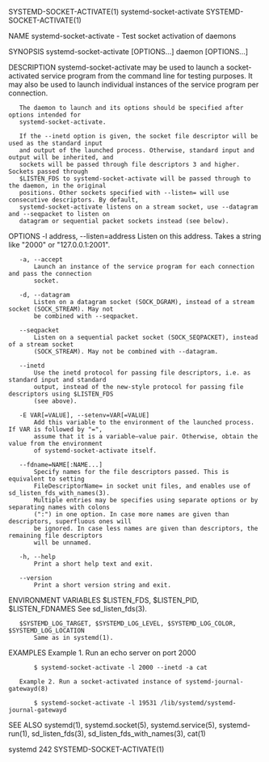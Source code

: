 SYSTEMD-SOCKET-ACTIVATE(1)              systemd-socket-activate             SYSTEMD-SOCKET-ACTIVATE(1)

NAME
       systemd-socket-activate - Test socket activation of daemons

SYNOPSIS
       systemd-socket-activate [OPTIONS...] daemon [OPTIONS...]

DESCRIPTION
       systemd-socket-activate may be used to launch a socket-activated service program from the
       command line for testing purposes. It may also be used to launch individual instances of the
       service program per connection.

       The daemon to launch and its options should be specified after options intended for
       systemd-socket-activate.

       If the --inetd option is given, the socket file descriptor will be used as the standard input
       and output of the launched process. Otherwise, standard input and output will be inherited, and
       sockets will be passed through file descriptors 3 and higher. Sockets passed through
       $LISTEN_FDS to systemd-socket-activate will be passed through to the daemon, in the original
       positions. Other sockets specified with --listen= will use consecutive descriptors. By default,
       systemd-socket-activate listens on a stream socket, use --datagram and --seqpacket to listen on
       datagram or sequential packet sockets instead (see below).

OPTIONS
       -l address, --listen=address
           Listen on this address. Takes a string like "2000" or "127.0.0.1:2001".

       -a, --accept
           Launch an instance of the service program for each connection and pass the connection
           socket.

       -d, --datagram
           Listen on a datagram socket (SOCK_DGRAM), instead of a stream socket (SOCK_STREAM). May not
           be combined with --seqpacket.

       --seqpacket
           Listen on a sequential packet socket (SOCK_SEQPACKET), instead of a stream socket
           (SOCK_STREAM). May not be combined with --datagram.

       --inetd
           Use the inetd protocol for passing file descriptors, i.e. as standard input and standard
           output, instead of the new-style protocol for passing file descriptors using $LISTEN_FDS
           (see above).

       -E VAR[=VALUE], --setenv=VAR[=VALUE]
           Add this variable to the environment of the launched process. If VAR is followed by "=",
           assume that it is a variable–value pair. Otherwise, obtain the value from the environment
           of systemd-socket-activate itself.

       --fdname=NAME[:NAME...]
           Specify names for the file descriptors passed. This is equivalent to setting
           FileDescriptorName= in socket unit files, and enables use of sd_listen_fds_with_names(3).
           Multiple entries may be specifies using separate options or by separating names with colons
           (":") in one option. In case more names are given than descriptors, superfluous ones will
           be ignored. In case less names are given than descriptors, the remaining file descriptors
           will be unnamed.

       -h, --help
           Print a short help text and exit.

       --version
           Print a short version string and exit.

ENVIRONMENT VARIABLES
       $LISTEN_FDS, $LISTEN_PID, $LISTEN_FDNAMES
           See sd_listen_fds(3).

       $SYSTEMD_LOG_TARGET, $SYSTEMD_LOG_LEVEL, $SYSTEMD_LOG_COLOR, $SYSTEMD_LOG_LOCATION
           Same as in systemd(1).

EXAMPLES
       Example 1. Run an echo server on port 2000

           $ systemd-socket-activate -l 2000 --inetd -a cat

       Example 2. Run a socket-activated instance of systemd-journal-gatewayd(8)

           $ systemd-socket-activate -l 19531 /lib/systemd/systemd-journal-gatewayd

SEE ALSO
       systemd(1), systemd.socket(5), systemd.service(5), systemd-run(1), sd_listen_fds(3),
       sd_listen_fds_with_names(3), cat(1)

systemd 242                                                                 SYSTEMD-SOCKET-ACTIVATE(1)
